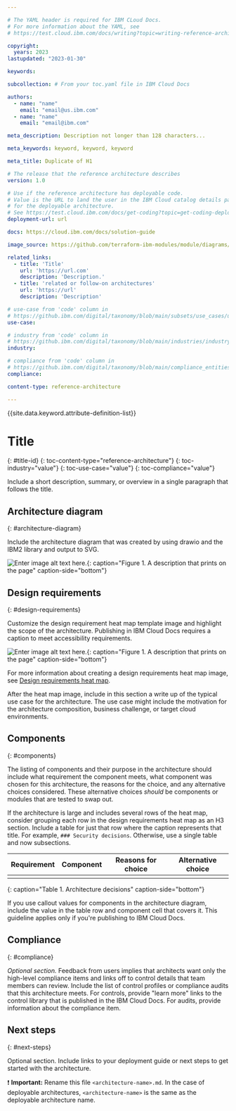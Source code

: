 ```yaml
---

# The YAML header is required for IBM CLoud Docs.
# For more information about the YAML, see
# https://test.cloud.ibm.com/docs/writing?topic=writing-reference-architectures

copyright:
  years: 2023
lastupdated: "2023-01-30"

keywords:

subcollection: # From your toc.yaml file in IBM Cloud Docs

authors:
  - name: "name"
    email: "email@us.ibm.com"
  - name: "name"
    email: "email@ibm.com"

meta_description: Description not longer than 128 characters...

meta_keywords: keyword, keyword, keyword

meta_title: Duplicate of H1

# The release that the reference architecture describes
version: 1.0

# Use if the reference architecture has deployable code.
# Value is the URL to land the user in the IBM Cloud catalog details page
# for the deployable architecture.
# See https://test.cloud.ibm.com/docs/get-coding?topic=get-coding-deploy-button
deployment-url: url

docs: https://cloud.ibm.com/docs/solution-guide

image_source: https://github.com/terraform-ibm-modules/module/diagrams/xxx.svg

related_links:
  - title: 'Title'
    url: 'https://url.com'
    description: 'Description.'
  - title: 'related or follow-on architectures'
    url: 'https://url'
    description: 'Description'

# use-case from 'code' column in
# https://github.ibm.com/digital/taxonomy/blob/main/subsets/use_cases/use_cases_flat_list.csv
use-case:

# industry from 'code' column in
# https://github.ibm.com/digital/taxonomy/blob/main/industries/industry_sectors%20-%20flat%20list.csv
industry:

# compliance from 'code' column in
# https://github.ibm.com/digital/taxonomy/blob/main/compliance_entities/compliance_entities_flat_list.csv
compliance:

content-type: reference-architecture

---
```


<!--
The following line inserts all the attribute definitions. Don't delete.
-->

{{site.data.keyword.attribute-definition-list}}

<!--
Don't include "reference architecture" in the following title.
Specify a title based on a use case. If the architecture has a module
or tile in the IBM Cloud catalog, match the title to the catalog. See
https://test.cloud.ibm.com/docs/solution-as-code?topic=solution-as-code-naming-guidance.
-->

# Title
{: #title-id}
{: toc-content-type="reference-architecture"}
{: toc-industry="value"}
{: toc-use-case="value"}
{: toc-compliance="value"}

<!--
The IDs, such as {: #title-id} are required for publishing this reference
architecture in IBM Cloud Docs. Set unique IDs for each heading. Also include
the toc attributes on the H1, repeating the values from the YAML header.
 -->

<!--
All reference architectures stored in the /reference-architectures directory
are published in the IBM Cloud Docs. For more information about this template,
see https://test.cloud.ibm.com/docs/writing?topic=writing-reference-architectures
-->

Include a short description, summary, or overview in a single paragraph that follows the title.

## Architecture diagram
{: #architecture-diagram}

Include the architecture diagram that was created by using drawio and the IBM2 library and output to SVG.

![Enter image alt text here.](example-architecture-diagram.svg "Title text that shows on hover here"){: caption="Figure 1. A description that prints on the page" caption-side="bottom"}

## Design requirements
{: #design-requirements}

Customize the design requirement heat map template image and highlight the scope of the architecture. Publishing in IBM Cloud Docs requires a caption to meet accessibility requirements.

![Enter image alt text here.](heatmap.svg "Title text that shows on hover here"){: caption="Figure 1. A description that prints on the page" caption-side="bottom"}

For more information about creating a design requirements heat map image, see [Design requirements heat map](https://test.cloud.ibm.com/docs/architecture-framework?topic=architecture-framework-heat-map).

After the heat map image, include in this section a write up of the typical use case for the architecture. The use case might include the motivation for the architecture composition, business challenge, or target cloud environments.

## Components
{: #components}

The listing of components and their purpose in the architecture should include what requirement the component meets, what component was chosen for this architecture, the reasons for the choice, and any alternative choices considered. These alternative choices _should_ be components or modules that are tested to swap out.

If the architecture is large and includes several rows of the heat map, consider grouping each row in the design requirements heat map as an H3 section. Include a table for just that row where the caption represents that title. For example, `### Security decisions`. Otherwise, use a single table and now subsections.


| Requirement | Component | Reasons for choice | Alternative choice |
|-------------|-----------|--------------------|--------------------|
|             |           |                    |                    |
{: caption="Table 1. Architecture decisions" caption-side="bottom"}

If you use callout values for components in the architecture diagram, include the value in the table row and component cell that covers it. This guideline applies only if you're publishing to IBM Cloud Docs.

## Compliance
{: #compliance}

_Optional section._ Feedback from users implies that architects want only the high-level compliance items and links off to control details that team members can review. Include the list of control profiles or compliance audits that this architecture meets. For controls, provide "learn more" links to the control library that is published in the IBM Cloud Docs. For audits, provide information about the compliance item.

## Next steps
{: #next-steps}

Optional section. Include links to your deployment guide or next steps to get started with the architecture.

:exclamation: **Important:** Rename this file `<architecture-name>.md`. In the case of deployable architectures, `<architecture-name>` is the same as the deployable architecture name.
